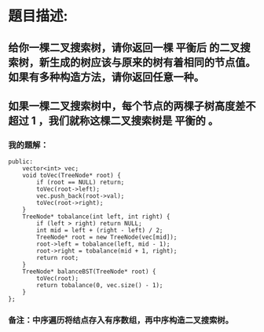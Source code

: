 # 題目描述:
## 给你一棵二叉搜索树，请你返回一棵 平衡后 的二叉搜索树，新生成的树应该与原来的树有着相同的节点值。如果有多种构造方法，请你返回任意一种。
## 如果一棵二叉搜索树中，每个节点的两棵子树高度差不超过 1 ，我们就称这棵二叉搜索树是 平衡的 。
### 我的題解：
```class Solution {
public:
    vector<int> vec;
    void toVec(TreeNode* root) {
        if (root == NULL) return;
        toVec(root->left);
        vec.push_back(root->val);
        toVec(root->right);
    }
    TreeNode* tobalance(int left, int right) {
        if (left > right) return NULL;
        int mid = left + (right - left) / 2;
        TreeNode* root = new TreeNode(vec[mid]);
        root->left = tobalance(left, mid - 1);
        root->right = tobalance(mid + 1, right);
        return root;
    }
    TreeNode* balanceBST(TreeNode* root) {
        toVec(root);
        return tobalance(0, vec.size() - 1);
    }
};
```
### **备注**：中序遍历将结点存入有序数组，再中序构造二叉搜索树。